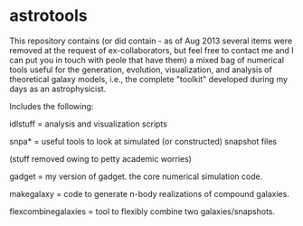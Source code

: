 astrotools
==========

This repository contains (or did contain - as of Aug 2013 several items were removed at the request of ex-collaborators, but feel free to contact me and I can put you in touch with peole that have them) a mixed bag of numerical tools useful for the generation, evolution, visualization, and analysis of theoretical galaxy models, i.e., the complete "toolkit" developed during my days as an astrophysicist.

Includes the following:

idlstuff = analysis and visualization scripts 

snpa* = useful tools to look at simulated (or constructed) snapshot files

(stuff removed owing to petty academic worries)

gadget = my version of gadget.  the core numerical simulation code.

makegalaxy = code to generate n-body realizations of compound galaxies.

flexcombinegalaxies = tool to flexibly combine two galaxies/snapshots.


